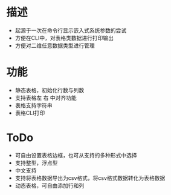 # 描述

* 起源于一次在命令行显示嵌入式系统参数的尝试
* 方便在CLI中，对表格类数据进行打印输出
* 方便对二维任意数据类型进行管理

# 功能

* 静态表格，初始化行数与列数
* 支持表格左 右 中对齐功能
* 表格支持字符串
* 表格CLI打印

# ToDo

* 可自由设置表格边框，也可从支持的多种形式中选择
* 支持整型，浮点型
* 中文支持
* 支持将表格数据导出为csv格式，将csv格式数据转化为表格数据
* 动态表格，可自由添加行和列

